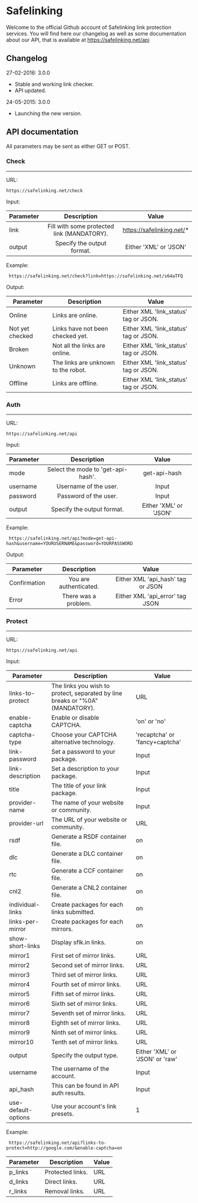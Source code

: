 Safelinking
===========

Welcome to the official Github account of Safelinking link protection services. You will find here our changelog as well as some documentation about our API, that is available at https://safelinking.net/api

Changelog
---

27-02-2016: 3.0.0
* Stable and working link checker.
* API updated.

24-05-2015: 3.0.0
* Launching the new version.

API documentation
---

All parameters may be sent as either GET or POST.

### Check
___

URL:

``` 
https://safelinking.net/check 
```

Input:

| Parameter        | Description           | Value           |
| ------------- |:-------------:|:-------------:|
| link      | Fill with some protected link (MANDATORY). | https://safelinking.net/* |
| output      | Specify the output format.      | Either 'XML' or 'JSON'      |

Example:

```
 https://safelinking.net/check?link=https://safelinking.net/s64aTFQ 
```

Output:

Parameter | Description | Value
--- | --- | ---
Online | Links are online. | Either XML 'link_status' tag or JSON.
Not yet checked | Links have not been checked yet. | Either XML 'link_status' tag or JSON.
Broken | Not all the links are online. | Either XML 'link_status' tag or JSON.
Unknown | The links are unknown to the robot. | Either XML 'link_status' tag or JSON.
Offline | Links are offline. | Either XML 'link_status' tag or JSON.


### Auth
___

URL:

``` 
https://safelinking.net/api 
```

Input: 

| Parameter        | Description           | Value           |
| ------------- |:-------------:|:-------------:|
| mode      | Select the mode to 'get-api-hash'. | get-api-hash |
| username      | Username of the user.      | Input      |
| password      | Password of the user.      | Input      |
| output      | Specify the output format.      | Either 'XML' or 'JSON'      |

Example:

```
 https://safelinking.net/api?mode=get-api-hash&username=YOURUSERNAME&password=YOURPASSWORD 
```

Output:

| Parameter        | Description           | Value           |
| ------------- |:-------------:|:-------------:|
| Confirmation      | You are authenticated.      | Either XML 'api_hash' tag or JSON      |
| Error      | There was a problem.      | Either XML 'api_error' tag JSON      |


### Protect
___

URL:

``` 
https://safelinking.net/api 
```

Input: 

Parameter | Description | Value
--- | --- | ---
links-to-protect | The links you wish to protect, separated by line breaks or "%0A" (MANDATORY). | URL
enable-captcha | Enable or disable CAPTCHA. | 'on' or 'no'
captcha-type | Choose your CAPTCHA alternative technology. | 'recaptcha' or 'fancy+captcha'
link-password | Set a password to your package. | Input
link-description | Set a description to your package. | Input
title | The title of your link package. | Input
provider-name | The name of your website or community. | Input
provider-url | The URL of your website or community. | URL
rsdf | Generate a RSDF container file. | on
dlc | Generate a DLC container file. | on
rtc | Generate a CCF container file. | on
cnl2 | Generate a CNL2 container file. | on
individual-links | Create packages for each links submitted. | on
links-per-mirror | Create packages for each mirrors. | on
show-short-links | Display sflk.in links. | on
mirror1 | First set of mirror links. | URL
mirror2 | Second set of mirror links. | URL
mirror3 | Third set of mirror links. | URL
mirror4 | Fourth set of mirror links. | URL
mirror5 | Fifth set of mirror links. | URL
mirror6 | Sixth set of mirror links. | URL
mirror7 | Seventh set of mirror links. | URL
mirror8 | Eighth set of mirror links. | URL
mirror9 | Ninth set of mirror links. | URL
mirror10 | Tenth set of mirror links. | URL
output | Specify the output type. | Either 'XML' or 'JSON' or 'raw'
username | The username of the account. | Input
api_hash | This can be found in API auth results. | Input
use-default-options | Use your account's link presets. | 1

Example:

```
 https://safelinking.net/api?links-to-protect=http://google.com/&enable-captcha=on
```

Parameter | Description | Value
--- | --- | ---
p_links | Protected links. | URL
d_links | Direct links. | URL
r_links | Removal links. | URL
